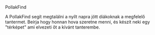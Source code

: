 PollakFind

A PollakFind segít megtalálni a nyílt napra jött diákoknak a megfelelő tantermet.
Beírja hogy honnan hova szeretne menni, és készít neki egy "térképet" ami elvezeti őt a kívánt tanterembe.
